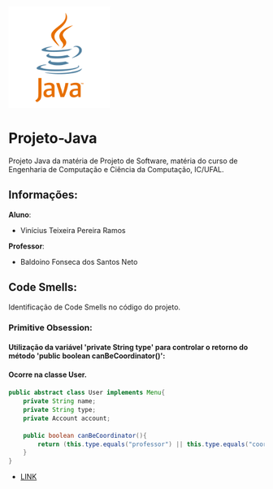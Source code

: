 <img src="/assets/java-logo.png" alt="drawing" width="200"/>

# Projeto-Java
Projeto Java da matéria de Projeto de Software, matéria do curso de Engenharia de Computação e Ciência da Computação, IC/UFAL.

## Informações:
**Aluno**:
* Vinícius Teixeira Pereira Ramos

**Professor**:
* Baldoino Fonseca dos Santos Neto

## Code Smells:
Identificação de Code Smells no código do projeto.

### Primitive Obsession:

#### Utilização da variável 'private String type' para controlar o retorno do método 'public boolean canBeCoordinator()':
#### Ocorre na classe User.
```java
public abstract class User implements Menu{
	private String name;
	private String type;
	private Account account;
	
	public boolean canBeCoordinator(){
		return (this.type.equals("professor") || this.type.equals("coordenador"));
	}
}
```
* [LINK](https://github.com/VinnieT1/Projeto-Java/blob/Exceptions/src/User.java)

